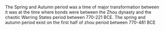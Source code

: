 The Spring and Autumn period was a time of major transformation between it was at the time where bonds were between the Zhou dynasty and the chaotic Warring States period between 770-221 BCE. The spring and autumn period exist on the first half of zhou period between 770-481 BCE